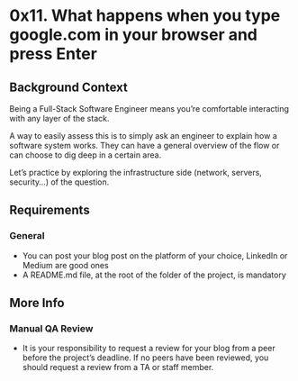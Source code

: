 # 0x11. What happens when you type google.com in your browser and press Enter
## Background Context
Being a Full-Stack Software Engineer means you’re comfortable interacting with any layer of the stack.

A way to easily assess this is to simply ask an engineer to explain how a software system works. They can have a general overview of the flow or can choose to dig deep in a certain area.

Let’s practice by exploring the infrastructure side (network, servers, security…) of the question.

## Requirements
### General
- You can post your blog post on the platform of your choice, LinkedIn or Medium are good ones
- A README.md file, at the root of the folder of the project, is mandatory
## More Info
### Manual QA Review
- It is your responsibility to request a review for your blog from a peer before the project’s deadline. If no peers have been reviewed, you should request a review from a TA or staff member.
